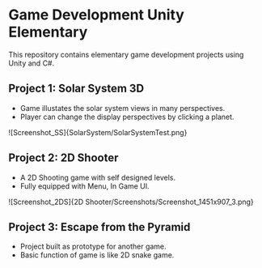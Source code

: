 # Game Development Unity Elementary

This repository contains elementary game development projects using Unity and C#.

## Project 1: Solar System 3D
   * Game illustates the solar system views in many perspectives.
   * Player can change the display perspectives by clicking a planet.

![Screenshot_SS]{SolarSystem/SolarSystemTest.png}

## Project 2: 2D Shooter
   * A 2D Shooting game with self designed levels.
   * Fully equipped with Menu, In Game UI.

![Screenshot_2DS]{2D Shooter/Screenshots/Screenshot_1451x907_3.png}

## Project 3: Escape from the Pyramid
   * Project built as prototype for another game.
   * Basic function of game is like 2D snake game.


